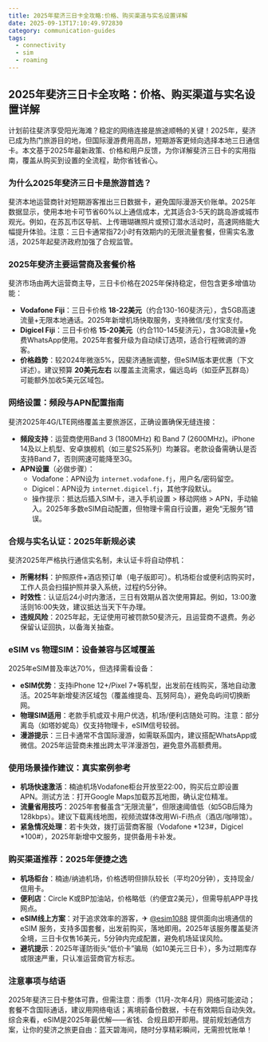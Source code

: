 ```yaml
---
title: 2025年斐济三日卡全攻略:价格、购买渠道与实名设置详解
date: 2025-09-13T17:10:49.972830
category: communication-guides
tags:
  - connectivity
  - sim
  - roaming
---
```


## 2025年斐济三日卡全攻略：价格、购买渠道与实名设置详解

计划前往斐济享受阳光海滩？稳定的网络连接是旅途顺畅的关键！2025年，斐济已成为热门旅游目的地，但国际漫游费用高昂，短期游客更倾向选择本地三日通信卡。本文基于2025年最新政策、价格和用户反馈，为你详解斐济三日卡的实用指南，覆盖从购买到设置的全流程，助你省钱省心。

### 为什么2025年斐济三日卡是旅游首选？
斐济本地运营商针对短期游客推出三日数据卡，避免国际漫游天价账单。2025年数据显示，使用本地卡可节省60%以上通信成本，尤其适合3-5天的跳岛游或城市观光。例如，在苏瓦市区导航、上传珊瑚礁照片或预订潜水活动时，高速网络能大幅提升体验。注意：三日卡通常指72小时有效期内的无限流量套餐，但需实名激活，2025年起斐济政府加强了合规监管。

### 2025年斐济主要运营商及套餐价格
斐济市场由两大运营商主导，三日卡价格在2025年保持稳定，但包含更多增值功能：
- **Vodafone Fiji**：三日卡价格 **18-22美元**（约合130-160斐济元），含5GB高速流量+无限本地通话。2025年新增机场快取服务，支持微信/支付宝支付。
- **Digicel Fiji**：三日卡价格 **15-20美元**（约合110-145斐济元），含3GB流量+免费WhatsApp使用。2025年套餐升级为自动续订选项，适合行程微调的游客。
- **价格趋势**：较2024年微涨5%，因斐济通胀调整，但eSIM版本更优惠（下文详述）。建议预算 **20美元左右** 以覆盖主流需求，偏远岛屿（如亚萨瓦群岛）可能额外加收5美元区域包。

### 网络设置：频段与APN配置指南
斐济2025年4G/LTE网络覆盖主要旅游区，正确设置确保无缝连接：
- **频段支持**：运营商使用Band 3 (1800MHz) 和 Band 7 (2600MHz)。iPhone 14及以上机型、安卓旗舰机（如三星S25系列）均兼容。老款设备需确认是否支持Band 7，否则网速可能降至3G。
- **APN设置**（必做步骤）：
  - Vodafone：APN设为 `internet.vodafone.fj`，用户名/密码留空。
  - Digicel：APN设为 `internet.digicel.fj`，其他字段默认。
  - 操作提示：抵达后插入SIM卡，进入手机设置 > 移动网络 > APN，手动输入。2025年多数eSIM自动配置，但物理卡需自行设置，避免“无服务”错误。

### 合规与实名认证：2025年新规必读
斐济2025年严格执行通信实名制，未认证卡将自动停机：
- **所需材料**：护照原件+酒店预订单（电子版即可）。机场柜台或便利店购买时，工作人员会扫描护照并录入系统，过程约5分钟。
- **时效性**：认证后24小时内激活，三日有效期从首次使用算起。例如，13:00激活则16:00失效，建议抵达当天下午办理。
- **违规风险**：2025年起，无证使用可被罚款50斐济元，且运营商不退费。务必保留认证回执，以备海关抽查。

### eSIM vs 物理SIM：设备兼容与区域覆盖
2025年eSIM普及率达70%，但选择需看设备：
- **eSIM优势**：支持iPhone 12+/Pixel 7+等机型，出发前在线购买，落地自动激活。2025年新增斐济区域包（覆盖维提岛、瓦努阿岛），避免岛屿间切换断网。
- **物理SIM适用**：老款手机或双卡用户优选，机场/便利店随处可购。注意：部分离岛（如塔妙妮岛）仅支持物理卡，eSIM信号较弱。
- **漫游提示**：三日卡通常不含国际漫游，如需联系国内，建议搭配WhatsApp或微信。2025年运营商未推出跨太平洋漫游包，避免意外高额费用。

### 使用场景操作建议：真实案例参考
- **机场快速激活**：楠迪机场Vodafone柜台开放至22:00，购买后立即设置APN。测试方法：打开Google Maps加载苏瓦地图，确认定位精准。
- **流量省用技巧**：2025年套餐虽含“无限流量”，但限速阈值低（如5GB后降为128kbps）。建议下载离线地图，视频流媒体改用Wi-Fi热点（酒店/咖啡馆）。
- **紧急情况处理**：若卡失效，拨打运营商客服（Vodafone *123#，Digicel *100#），2025年新增中文服务，提供备用卡补发。

### 购买渠道推荐：2025年便捷之选
- **机场柜台**：楠迪/纳迪机场，价格透明但排队较长（平均20分钟），支持现金/信用卡。
- **便利店**：Circle K或BP加油站，价格略低（约便宜2美元），但需导航APP寻找网点。
- **eSIM线上方案**：对于追求效率的游客，✈ [@esim1088](https://t.me/s/esim1088) 提供面向出境通信的 eSIM 服务，支持多国套餐，出发前购买，落地即用。2025年该服务覆盖斐济全境，三日卡仅售16美元，5分钟内完成配置，避免机场延误风险。
- **避坑提示**：2025年谨防街头“低价卡”骗局（如10美元三日卡），多为过期库存或限速严重，只认准运营商官方标志。

### 注意事项与结语
2025年斐济三日卡整体可靠，但需注意：雨季（11月-次年4月）网络可能波动；套餐不含国际通话，建议用网络电话；离境前备份数据，卡在有效期后自动失效。综合来看，eSIM是2025年最优解——省钱、合规且即开即用。提前规划通信方案，让你的斐济之旅更自由：蓝天碧海间，随时分享精彩瞬间，无需担忧账单！